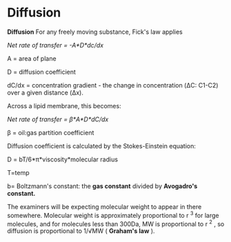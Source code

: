 ---
---
# Diffusion

**Diffusion** For any freely moving substance, Fick's law applies

*Net rate of transfer = -A\*D\*dc/dx*

A = area of plane

D = diffusion coefficient

dC/dx = concentration gradient - the change in concentration (ΔC: C1-C2)
over a given distance (Δx).

Across a lipid membrane, this becomes:

*Net rate of transfer = β\*A\*D\*dC/dx*

β = oil:gas partition coefficient

Diffusion coefficient is calculated by the Stokes-Einstein equation:

D = bT/6\*π\*viscosity\*molecular radius

T=temp

b= Boltzmann's constant: the **gas constant** divided by **Avogadro's
constant.**

The examiners will be expecting molecular weight to appear in there
somewhere. Molecular weight is approximately proportional to r
<sup>3</sup> for large molecules, and for molecules less than 300Da, MW
is proportional to r <sup>2</sup> , so diffusion is proportional to
1/√MW ( **Graham's law** ).
